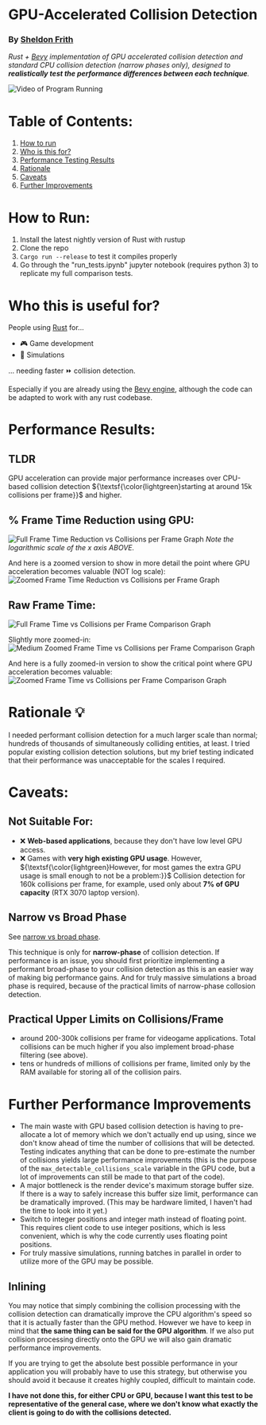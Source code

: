 # GPU-Accelerated Collision Detection

### By [Sheldon Frith](https://sheldonfrith.com)

_Rust + [Bevy](https://bevyengine.org/) implementation of GPU accelerated collision detection and standard CPU collision detection (narrow phases only), designed to **realistically test the performance differences between each technique**._

![Video of Program Running](/assets/images/CollisionsGifCropped.gif)

# Table of Contents:

1. [How to run](#how-to-run)
2. [Who is this for?](#who)
3. [Performance Testing Results](#results)
4. [Rationale](#rationale)
5. [Caveats](#caveats)
6. [Further Improvements](#improvements)

<a id="how-to-run"></a>

# How to Run:

1. Install the latest nightly version of Rust with rustup
2. Clone the repo
3. `Cargo run --release` to test it compiles properly
4. Go through the "run_tests.ipynb" jupyter notebook (requires python 3) to replicate my full comparison tests.

<a id="who"></a>

# Who this is useful for?

People using [Rust](https://www.rust-lang.org/) for...

- 🎮 Game development
- 🧬 Simulations

... needing faster ⏩ collision detection.

Especially if you are already using the [Bevy engine](https://bevyengine.org/), although the code can be adapted to work with any rust codebase.

<a id="results"></a>

# Performance Results:

## TLDR

GPU acceleration can provide major performance increases over CPU-based collision detection ${\textsf{\color{lightgreen}starting at around 15k collisions per frame}}$ and higher.

## % Frame Time Reduction using GPU:

![Full Frame Time Reduction vs Collisions per Frame Graph](/assets/images/FullFTRvsCPF.png)
_Note the logarithmic scale of the x axis ABOVE._

And here is a zoomed version to show in more detail the point where GPU acceleration becomes valuable (NOT log scale):
![Zoomed Frame Time Reduction vs Collisions per Frame Graph](assets/images/ZoomedFTRvsCPF.png)

## Raw Frame Time:

![Full Frame Time vs Collisions per Frame Comparison Graph](/assets/images/FullFTvsCPF.png)

Slightly more zoomed-in:
![Medium Zoomed Frame Time vs Collisions per Frame Comparison Graph](assets/images/MediumFTvsCPF.png)

And here is a fully zoomed-in version to show the critical point where GPU acceleration becomes valuable:
![Zoomed Frame Time vs Collisions per Frame Comparison Graph](assets/images/ZoomedFTvsCPF.png)

<a id="rationale"></a>

# Rationale 💡

I needed performant collision detection for a much larger scale than normal; hundreds of thousands of simultaneously colliding entities, at least. I tried popular existing collision detection solutions, but my brief testing indicated that their performance was unacceptable for the scales I required.

<a id="caveats"></a>

# Caveats:

## Not Suitable For:

- ❌ **Web-based applications**, because they don't have low level GPU access.
- ❌ Games with **very high existing GPU usage**. However,
  ${\textsf{\color{lightgreen}However, for most games the extra GPU usage is small enough to not be a problem:}}$ Collision detection for 160k collisions per frame, for example, used only about **7% of GPU capacity** (RTX 3070 laptop version).

## Narrow vs Broad Phase

See [narrow vs broad phase](https://developer.mozilla.org/en-US/docs/Games/Techniques/2D_collision_detection#collision_performance).

This technique is only for **narrow-phase** of collision detection. If performance is an issue, you should first prioritize implementing a performant broad-phase to your collision detection as this is an easier way of making big performance gains. And for truly massive simulations a broad phase is required, because of the practical limits of narrow-phase collosion detection.

## Practical Upper Limits on Collisions/Frame

- around 200-300k collisions per frame for videogame applications. Total collisions can be much higher if you also implement broad-phase filtering (see above).
- tens or hundreds of millions of collisions per frame, limited only by the RAM available for storing all of the collision pairs.

<a id="improvements"></a>

# Further Performance Improvements

- The main waste with GPU based collision detection is having to pre-allocate a lot of memory which we don't actually end up using, since we don't know ahead of time the number of collisions that will be detected. Testing indicates anything that can be done to pre-estimate the number of collisions yields large performance improvements (this is the purpose of the `max_detectable_collisions_scale` variable in the GPU code, but a lot of improvements can still be made to that part of the code).
- A major bottleneck is the render device's maximum storage buffer size. If there is a way to safely increase this buffer size limit, performance can be dramatically improved. (This may be hardware limited, I haven't had the time to look into it yet.)
- Switch to integer positions and integer math instead of floating point. This requires client code to use integer positions, which is less convenient, which is why the code currently uses floating point positions.
- For truly massive simulations, running batches in parallel in order to utilize more of the GPU may be possible.

## Inlining

You may notice that simply combining the collision processing with the collision detection can dramatically improve the CPU algorithm's speed so that it is actually faster than the GPU method. However we have to keep in mind that **the same thing can be said for the GPU algorithm**. If we also put collision processing directly onto the GPU we will also gain dramatic performance improvements.

If you are trying to get the absolute best possible performance in your application you will probably have to use this strategy, but otherwise you should avoid it because it creates highly coupled, difficult to maintain code.

**I have not done this, for either CPU or GPU, because I want this test to be representative of the general case, where we don't know what exactly the client is going to do with the collisions detected.**
